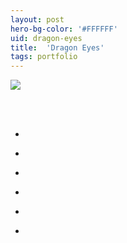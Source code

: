 ```yaml
---
layout: post
hero-bg-color: '#FFFFFF'
uid: dragon-eyes
title:  'Dragon Eyes'
tags: portfolio
---
```


<a href="{{ site.url }}/images/portfolio/dragon-eyes/dragon_eyes.jpg">
<img src = "{{ site.url }}/images/portfolio/dragon-eyes/dragon_eyes.jpg">
</a>


<div class="sqs-html-content">
 <p class="" style="white-space:pre-wrap;">
 </p>
</div>


<ul class="projects clearfix">
  <li>
    <div class="project" style='background-image: url({{ site.url }}/images/portfolio/dragon-eyes/IMG_20180312_191442.jpg)'>
      <a class="cover" href="{{ site.url }}/images/portfolio/dragon-eyes/IMG_20180312_191442.jpg"></a>
    </div>
  </li>
  <li>
    <div class="project" style='background-image: url({{ site.url }}/images/portfolio/dragon-eyes/IMG_20180313_131430.jpg)'>
      <a class="cover" href="{{ site.url }}/images/portfolio/dragon-eyes/IMG_20180313_131430.jpg"></a>
    </div>
  </li>
  <li>
    <div class="project" style='background-image: url({{ site.url }}/images/portfolio/dragon-eyes/IMG_20180313_131543.jpg)'>
      <a class="cover" href="{{ site.url }}/images/portfolio/dragon-eyes/IMG_20180313_131543.jpg"></a>
    </div>
  </li>
  <li>
    <div class="project" style='background-image: url({{ site.url }}/images/portfolio/dragon-eyes/IMG_20180313_131453.jpg)'>
      <a class="cover" href="{{ site.url }}/images/portfolio/dragon-eyes/IMG_20180313_131453.jpg"></a>
    </div>
  </li>
  <li>
    <div class="project" style='background-image: url({{ site.url }}/images/portfolio/dragon-eyes/IMG_20180313_131537.jpg)'>
      <a class="cover" href="{{ site.url }}/images/portfolio/dragon-eyes/IMG_20180313_131537.jpg"></a>
    </div>
  </li>
  <li>
    <div class="project" style='background-image: url({{ site.url }}/images/portfolio/dragon-eyes/dragon_eyes.jpg)'>
      <a class="cover" href="{{ site.url }}/images/portfolio/dragon-eyes/dragon_eyes.jpg"></a>
    </div>
  </li>
</ul>
<br>


